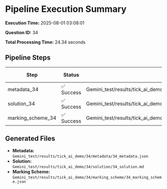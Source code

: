 # Pipeline Execution Summary

**Execution Time:** 2025-08-01 03:08:01

**Question ID:** 34

**Total Processing Time:** 24.34 seconds

## Pipeline Steps

| Step | Status | Output File | Time (s) |
|------|--------|-------------|----------|
| metadata_34 | ✅ Success | Gemini_test/results/tick_ai_demo/34/metadata/34_metadata.json | 3.69 |
| solution_34 | ✅ Success | Gemini_test/results/tick_ai_demo/34/solution/34_solution.md | 9.54 |
| marking_scheme_34 | ✅ Success | Gemini_test/results/tick_ai_demo/34/marking_scheme/34_marking_scheme.json | 11.11 |

## Generated Files

- **Metadata:** `Gemini_test/results/tick_ai_demo/34/metadata/34_metadata.json`
- **Solution:** `Gemini_test/results/tick_ai_demo/34/solution/34_solution.md`
- **Marking Scheme:** `Gemini_test/results/tick_ai_demo/34/marking_scheme/34_marking_scheme.json`
